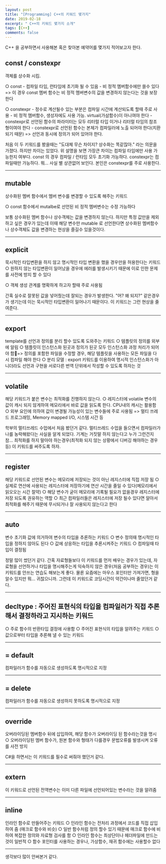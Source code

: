 ```yaml
---
layout: post
title: "[Programming] C++의 키워드 몇가지"
date: 2019-02-18
excerpt: " C++의 키워드 몇가지 소개"
tags: [C++]
comments: false
---
```


C++ 을 공부하면서 사용해본 혹은 찾아본 예약어를 몇가지 적어보고자 한다.

## const  / constexpr
객체를 상수화 시킴.

  ○ const
    - 컴파일 타임, 런타임에 초기화 될 수 있음
    - 비 정적 멤버함수에만 쓸수 있다
    =>  이 경우 const 멤버 함수는 비 정적 멤버변수의 값을 변경하지 않는다는 것을 보장한다

  ○ constexpr
    - 정수로 계산될수 있는 부분은 컴파일 시간에 계산되도록 할때 주로 사용
    - 비 정적 멤버함수, 생성자에도 사용 가능. virtual(가삼함수)이 아니여야 한다
    - constexpr로 선언된 함수의 파라미터는 모두 리터럴 타입 이거나 리터럴 타임의 참조 형이여야 한다
    - constexpr로 선언된 함수는 본체가 컴파일러에 노출 되어야 한다(치환 되기 때문)
    => 선언과 동시에 정의가 되어 있어야 한다.

  처음 이 두 키워드를 봤을때는 "도대체 무슨 차이지? 상수화는 똑같잖아." 라는 의문을 가졌다.
  하지만 차이는 있었다. 위 설명을 보면 가장큰 차이는 컴파일 타임에만 사용 가능한지 여부다.
  const 의 경우 컴파일 / 런타임 모두 초기화 가능하다. constexpr는 컴파일때만 가능하다.
  뭐... 사실 별 상관없어 보인다. 본인은 constexpr를 주로 사용한다.

---

## mutable
상수화된 멤버 함수에서 멤버 변수를 변경할 수 있도록 해주는 키워드

  ○ const 함수에서 mutalbe로 선언된 비 정적 멤버변수는 수정 가능하다

보통 상수화된 멤버 함수나 상수객체는 값을 변경하지 않는다. 하지만 특정 값만을 제외하고
싶은 경우가 있는데 이때 해당 변수만 mutable 로 선언한다면 상수화된 멤버함수나 상수객체도
값을 변경하는 현상을 즐길수 있을것이다.

---

## explicit
묵시적인 타입변환을 하지 않고 명시적인 타입 변환을 했을 경우만을 허용한다는 키워드
  ○ 원하지 않는 타입변환이 일어났을 경우에 에러를 발생시키기 때문에 이로 인한
  문제를 사전에 방지 할 수 있다

  ○ 객체 생성 관계를 명확하게 하고자 할때 주로 사용됨

간혹 실수로 잘못된 값을 넣어줬는데 잘되는 경우가 발생한다. "어? 왜 되지?" 같은경우가
생기는데 이는 묵시적인 타입변환이 일어나기 때문이다. 이 키워드는 그런 현상을 줄여준다.

---

## export
template를 선언과 정의를 분리 할수 있도록 도와주는 키워드
  ○ 템플릿의 정의를 외부에 알림
  ○ 템플릿이 인스턴스화 된곳과 정의가 된곳 모두 인스턴스화 과정 처리가 되어야 함=> 정의를 포함한 파일을 수정할 경우, 해당 템플릿을 사용하는 모든 파일을 다시 컴파일 해야 한다
  ○ 분리 모델 : export 키워드를 이용하여 명시적 인스턴스화가 아니더라도 선언과 구현을 서로다른 번역 단위에서 작성할 수 있도록 하자는 것

---

## volatile
해당 키워드가 붙은 변수는 최적화를 진행하지 않는다.
  ○ 레지스터에 volatile 변수의 값이 캐시 되지 않게하여 메모리에서 바로 값을 읽도록 한다. CPU내의 캐시는 활용함
  ○ 외부 요인에 의하여 값이 변경될 가능성이 있는 변수들에 주로 사용됨
  => 멀티 쓰레드 프로그래밍, Memory mapped I/O, 시스템 시간 등

학부의 멀티쓰레드 수업에서 처음 봤던거 같다. 멀티쓰레드 수업을 들으면서 컴파일러가 나를
농락해왔다는 사실을 알게 되었다. 기계는 거짓말 하지 않는다고 누가 그런건지 참...
최적화를 하지 말아야 하는경우(최적화 되지 않는 상황에서 디버깅 해야하는 경우 등) 이 키워드를
써주도록 하자.

---

## register
해당 키워드로 선언된 변수는 메모리에 저장되는 것이 아닌 레지스터에 직접 저장 됨
  ○ 실제로 연산에 사용되는 레지스터에 저장하기에 연산 시간을 줄일 수 있다(메모리에서 읽오오는 시간 절약)
  ○ 해당 변수가 굳이 메모리에 기록될 필요가 없을경우 레지스터에 저장 되도록 권유하는 역할
  ○ 최근 컴파일러들은 레지스터에 저장 될수 있다면 알아서 최적화를 해주기 때문에 무시되거나 잘 사용되지 않는다고 한다

---

## auto
변수 초기화 값에 의거하여 변수의 타입을 추론하는 키워드
  ○ 변수 정의때 명시적인 타입을 정하지 않아도 된다
  ○ 값에 상응하는 타입을 추론시켜주는 키워드
  ○ 컴파일때 타입이 결정됨

정말 많이 썼던거 같다. 간혹 자료형들보다 이 키워드를 먼저 배우는 경우가 있는데, 자료형을
선언하거나 타입을 명시해주는게 익숙하지 않은 경우(처음 공부하는 경우)는 이 키워드를
안쓰는 연습도 해보는게 좋다. 물론 요즘에는 마우스 포인터만 가져가면, 형을 알수 있지만
뭐... 귀찮으니까. 그런데 이 키워드로 코딩시간이 약간이나마 줄었던거 같다.

---

## decltype :  주어진 표현식의 타입을 컴파일러가 직접 추론해서 결정하라고 지시하는 키워드
  ○ 주로 함수의 반환타입 결정에 사용함
  ○ 주어진 표현식의 타입을 알려주는 키워드
  ○ 값으로부터 타입을 추론해 낼 수 있는 키워드

---

## = default
컴파일러가 함수를 자동으로 생성하도록 명시적으로 지정

---

## = delete
컴파일러가 함수를 자동으로 생성하지 못하도록 명시적으로 지정

---

## override
오버라이딩된 멤버함수 뒤에 삽입하여, 해당 함수가 오버라이딩 된 함수라는것을 명시
  ○ 오버라이딩된 멤버 함수가, 원본 함수와 형태가 다를경우 문법오류를 발생시켜 오류를 사전 방지

C#을 하면서는 이 키워드를 필수로 써줘야 했던거 같다.

---

## extern
이 키워드로 선언된 전역변수는 이미 다른 파일에 선언되어있는 변수라는 것을 알려줌

---

## inline
인라인 함수로 만들어주는 키워드
  ○ 인라인 함수는 전처리 과정에서 코드를 직접 삽입하여 줌 (매크로 함수와 비슷)
  ○ 일반 함수처럼 정의 할수 있기 때문에 매크로 함수에 비하여 복잡한 정의와 자료형 검사를 함
  ○ 인라인 함수는 최상단이나 헤더파일에 만드는것이 일반적
  ○ 함수 포인터를 사용하는 경우나, 가상함수, 재귀 함수에는 사용할수 없다

---

생각보다 많이 안써본거 같다.
